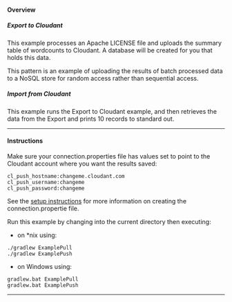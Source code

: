 #### Overview

##### Export to Cloudant

This example processes an Apache LICENSE file and uploads the summary table of wordcounts to Cloudant. A database will be created for you that holds this data.

This pattern is an example of uploading the results of batch processed data to a NoSQL store for random access rather than sequential access.

##### Import from Cloudant

This example runs the Export to Cloudant example, and then retrieves the data from the Export and prints 10 records to standard out.

*********************************************************************
#### Instructions

Make sure your connection.properties file has values set to point to the Cloudant account where you want the results saved:

```
cl_push_hostname:changeme.cloudant.com
cl_push_username:changeme
cl_push_password:changeme
```

See the [setup instructions](../../README.md) for more information on creating the connection.propertie file.

Run this example by changing into the current directory then executing:

- on *nix using:

```
./gradlew ExamplePull
./gradlew ExamplePush
```

- on Windows using:

```
gradlew.bat ExamplePull
gradlew.bat ExamplePush
```

*********************************************************************

